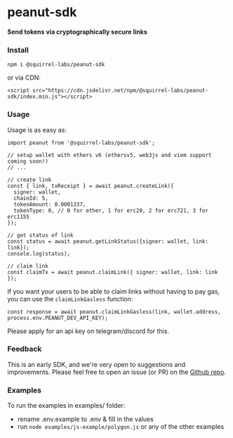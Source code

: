 # peanut-sdk

**Send tokens via cryptographically secure links**

### Install

`npm i @squirrel-labs/peanut-sdk`

or via CDN:

`<script src="https://cdn.jsdelivr.net/npm/@squirrel-labs/peanut-sdk/index.min.js"></script> `


### Usage

Usage is as easy as:

```
import peanut from '@squirrel-labs/peanut-sdk';

// setup wallet with ethers v6 (ethersv5, web3js and viem support coming soon!)
// ...

// create link
const { link, txReceipt } = await peanut.createLink({
  signer: wallet,
  chainId: 5,
  tokenAmount: 0.0001337,
  tokenType: 0, // 0 for ether, 1 for erc20, 2 for erc721, 3 for erc1155
});

// get status of link
const status = await peanut.getLinkStatus({signer: wallet, link: link});
console.log(status);

// claim link
const claimTx = await peanut.claimLink({ signer: wallet, link: link });
```

If you want your users to be able to claim links without having to pay gas, you can use the `claimLinkGasless` function:
```
const response = await peanut.claimLinkGasless(link, wallet.address, process.env.PEANUT_DEV_API_KEY);
```
Please apply for an api key on telegram/discord for this.


### Feedback

This is an early SDK, and we're very open to suggestions and improvements. Please feel free to open an issue (or PR) on the [Github repo](https://github.com/ProphetFund/peanut-sdk/issues).


### Examples

To run the examples in examples/ folder:
  - rename .env.example to .env & fill in the values
  - run ```node examples/js-example/polygon.js``` or any of the other examples